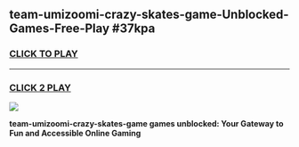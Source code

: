 
## team-umizoomi-crazy-skates-game-Unblocked-Games-Free-Play #37kpa
<h3>
<a href="https://us.freeplayer.one?title=team-umizoomi-crazy-skates-game&ref=9M">CLICK TO PLAY</a></h3>
<hr>

<h3>
<a href="https://us.freeplayer.one?title=team-umizoomi-crazy-skates-game&ref=9M">CLICK 2 PLAY</a>
  
</h3>

<a href="https://us.freeplayer.one?title=team-umizoomi-crazy-skates-game&ref=9M"><img src="https://clearcache.store/games.png"></a>


**team-umizoomi-crazy-skates-game games unblocked: Your Gateway to Fun and Accessible Online Gaming**
